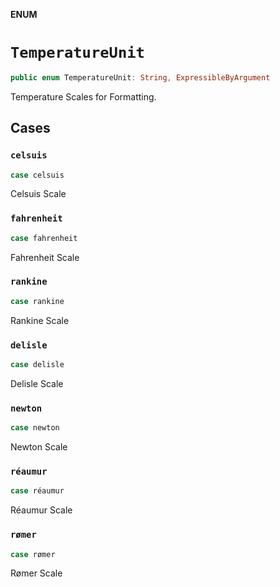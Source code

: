 **ENUM**

# `TemperatureUnit`

```swift
public enum TemperatureUnit: String, ExpressibleByArgument
```

Temperature Scales for Formatting.

## Cases
### `celsuis`

```swift
case celsuis
```

Celsuis Scale

### `fahrenheit`

```swift
case fahrenheit
```

Fahrenheit Scale

### `rankine`

```swift
case rankine
```

Rankine Scale

### `delisle`

```swift
case delisle
```

Delisle Scale

### `newton`

```swift
case newton
```

Newton Scale

### `réaumur`

```swift
case réaumur
```

Réaumur Scale

### `rømer`

```swift
case rømer
```

Rømer Scale
